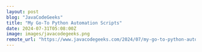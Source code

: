 ```yaml
---
layout: post
blog: "JavaCodeGeeks"
title: "My Go-To Python Automation Scripts"
date: 2024-07-31T05:08:00Z
image: images/javacodegeeks.png
remote_url: "https://www.javacodegeeks.com/2024/07/my-go-to-python-automation-scripts.html"
---
```

